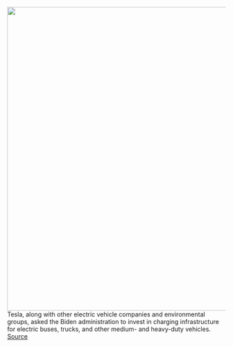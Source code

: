 <img src='https://cdn.vox-cdn.com/thumbor/mrgAARORA5Bk_Rw_h-6lw2S5K7o=/0x0:2040x1360/1200x800/filters:focal(857x517:1183x843)/cdn.vox-cdn.com/uploads/chorus_image/image/70913552/acastro_180430_1777_tesla_0001.0.jpg' width='700px' /><br/>
Tesla, along with other electric vehicle companies and environmental groups, asked the Biden administration to invest in charging infrastructure for electric buses, trucks, and other  medium- and heavy-duty vehicles.
<a href='https://www.theverge.com/2022/5/26/23142938/tesla-ev-letter-charging-medium-heavy-duty-vehicles'> Source <a/>